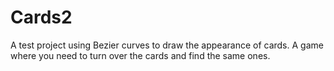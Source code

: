 # Cards2

A test project using Bezier curves to draw the appearance of cards. A game where you need to turn over the cards and find the same ones.
